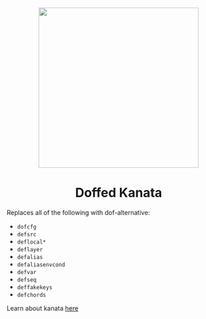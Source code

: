 
<h3 align="center">
<img src="https://media.discordapp.net/stickers/1065502494370840686.webp?size=240" width=360 height=360>
</h3>

<h1 align="center">Doffed Kanata</h1>

Replaces all of the following with dof-alternative:
- `dofcfg`
- `defsrc`
- `deflocal*`
- `deflayer`
- `defalias`
- `defaliasenvcond`
- `defvar`
- `defseq`
- `deffakekeys`
- `defchords`

Learn about kanata [here](https://github.com/drdilyor/doffed-kanata)
